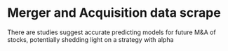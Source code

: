 # Merger and Acquisition data scrape
There are studies suggest accurate predicting models for future M&amp;A of stocks, potentially shedding light on a strategy with alpha


